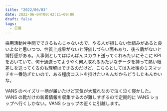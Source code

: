 ```yaml
---
title: "2022/06/03"
date: 2022-06-04T00:42:11+09:00
draft: false
tags:
  - 日常
---
```


採用活動片手間でできるもんじゃないので、やる人が損しない仕組みがあると良いよなと思いつつ、性質上成果がないと評価しづらい面もあり、後ろ盾がないと博打感がある。人事側としてはばんばんスカウト送ってくれみたいにそこに KPI をおいていて、何十通送ってようやく何人取れるみたいなデータを持って熱い眼差しを送ってくるのも理解はできるのだけど、こちらとしては入社後のミスマッチを一番防ぎたいので、ある程度コストを掛けたいもんだからどうしたもんかいな。

VANS のペイズリー柄が届いたけど天気が大荒れなので泣く泣く寝かした。VANS の靴だけの新着情報を収集するのが難しすぎるので定期的に VANS ショップへ行くしかない。VANS ショップの近くに引越します。
